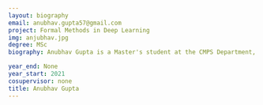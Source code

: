 ```yaml
---
layout: biography
email: anubhav.gupta57@gmail.com
project: Formal Methods in Deep Learning
img: anjubhav.jpg
degree: MSc
biography: Anubhav Gupta is a Master's student at the CMPS Department, University of British Columbia. He received his B.E in Computer Science from BITS Pilani, Dubai Campus. His research interests are in the area of Intelligent Autonomous Systems, Deep Learning, and Formal Methods. In his free time, he loves to play chess. 

year_end: None
year_start: 2021
cosupervisor: none
title: Anubhav Gupta
---
```

